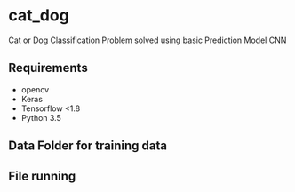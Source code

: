# cat_dog
Cat or Dog Classification Problem solved using basic Prediction Model CNN

## Requirements
* opencv
* Keras
* Tensorflow <1.8
* Python 3.5

## Data Folder for training data

## File running 
